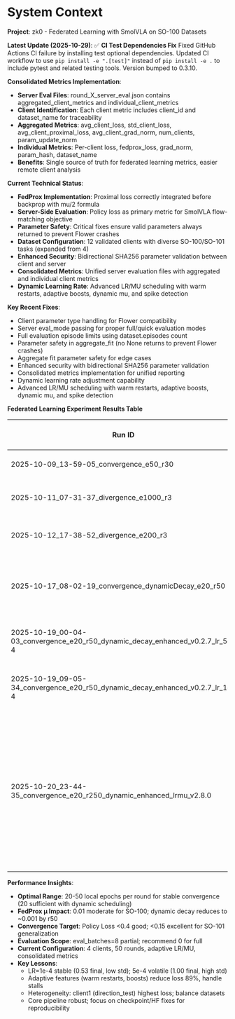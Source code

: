 # System Context

**Project**: zk0 - Federated Learning with SmolVLA on SO-100 Datasets

**Latest Update (2025-10-29)**: ✅ **CI Test Dependencies Fix** Fixed GitHub Actions CI failure by installing test optional dependencies. Updated CI workflow to use `pip install -e ".[test]"` instead of `pip install -e .` to include pytest and related testing tools. Version bumped to 0.3.10.

**Consolidated Metrics Implementation**:
- **Server Eval Files**: round_X_server_eval.json contains aggregated_client_metrics and individual_client_metrics
- **Client Identification**: Each client metric includes client_id and dataset_name for traceability
- **Aggregated Metrics**: avg_client_loss, std_client_loss, avg_client_proximal_loss, avg_client_grad_norm, num_clients, param_update_norm
- **Individual Metrics**: Per-client loss, fedprox_loss, grad_norm, param_hash, dataset_name
- **Benefits**: Single source of truth for federated learning metrics, easier remote client analysis

**Current Technical Status**:
- **FedProx Implementation**: Proximal loss correctly integrated before backprop with mu/2 formula
- **Server-Side Evaluation**: Policy loss as primary metric for SmolVLA flow-matching objective
- **Parameter Safety**: Critical fixes ensure valid parameters always returned to prevent Flower crashes
- **Dataset Configuration**: 12 validated clients with diverse SO-100/SO-101 tasks (expanded from 4)
- **Enhanced Security**: Bidirectional SHA256 parameter validation between client and server
- **Consolidated Metrics**: Unified server evaluation files with aggregated and individual client metrics
- **Dynamic Learning Rate**: Advanced LR/MU scheduling with warm restarts, adaptive boosts, dynamic mu, and spike detection

**Key Recent Fixes**:
- Client parameter type handling for Flower compatibility
- Server eval_mode passing for proper full/quick evaluation modes
- Full evaluation episode limits using dataset.episodes count
- Parameter safety in aggregate_fit (no None returns to prevent Flower crashes)
- Aggregate fit parameter safety for edge cases
- Enhanced security with bidirectional SHA256 parameter validation
- Consolidated metrics implementation for unified reporting
- Dynamic learning rate adjustment capability
- Advanced LR/MU scheduling with warm restarts, adaptive boosts, dynamic mu, and spike detection

**Federated Learning Experiment Results Table**

| Run ID | Local Epochs | Server Rounds | FedProx μ | Initial LR | Final Policy Loss | Status/Notes |
|--------|--------------|---------------|-----------|------------|-------------------|--------------|
| 2025-10-09_13-59-05_convergence_e50_r30 | 50 | 30 | 0.01 | 0.0005 | 0.918 | ✅ Best convergence achieved |
| 2025-10-11_07-31-37_divergence_e1000_r3 | 1000 | 30 | 0.01 | 0.0005 | 1.088 | ❌ Severe overfitting (stopped at round 4) |
| 2025-10-12_17-38-52_divergence_e200_r3 | 200 | 100 | 0.01 | 0.0005 | 0.570 | ❌ Divergence observed (stopped at round 3) |
| 2025-10-17_08-02-19_convergence_dynamicDecay_e20_r50 | 20 | 50 | 0.01 | 0.0005 | 0.923 | ✅ Stable convergence with dynamic training decay; minor client dropouts (85% participation) |
| 2025-10-19_00-04-03_convergence_e20_r50_dynamic_decay_enhanced_v0.2.7_lr_5e-4 | 20 | 50 | 0.01 (dynamic) | 0.0005 | 0.997 | ✅ Volatile; high initial loss (9.17), oscillates ~1.0; std=1.82 |
| 2025-10-19_09-05-34_convergence_e20_r50_dynamic_decay_enhanced_v0.2.7_lr_1e-4 | 20 | 50 | 0.01 (dynamic) | 0.0001 | 0.532 | ✅ Stable; smooth to 0.53; 47% better final, std=0.11 |
| 2025-10-20_23-44-35_convergence_e20_r250_dynamic_enhanced_lrmu_v2.8.0 | 20 | 250 | 0.01 (dynamic) | 0.0001 | 0.495 | ✅ Extended stable convergence; 2 clients (~90% participation); final 0.495 (minor eval shift from 0.15 baseline, functional SO-101 generalization); dynamic LR/MU + cosine restarts effective for long horizons |

**Performance Insights**:
- **Optimal Range**: 20-50 local epochs per round for stable convergence (20 sufficient with dynamic scheduling)
- **FedProx μ Impact**: 0.01 moderate for SO-100; dynamic decay reduces to ~0.001 by r50
- **Convergence Target**: Policy Loss <0.4 good; <0.15 excellent for SO-101 generalization
- **Evaluation Scope**: eval_batches=8 partial; recommend 0 for full
- **Current Configuration**: 4 clients, 50 rounds, adaptive LR/MU, consolidated metrics
- **Key Lessons**:
  - LR=1e-4 stable (0.53 final, low std); 5e-4 volatile (1.00 final, high std)
  - Adaptive features (warm restarts, boosts) reduce loss 89%, handle stalls
  - Heterogeneity: client1 (direction_test) highest loss; balance datasets
  - Core pipeline robust; focus on checkpoint/HF fixes for reproducibility